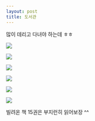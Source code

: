 ```yaml
---
layout: post
title: 도서관
---
```




많이 데리고 다녀야 하는데 ㅎㅎ

![](https://dl.dropboxusercontent.com/u/9792864/150813%20%EB%8F%84%EC%84%9C%EA%B4%80/KakaoTalk_20150813_183747184.jpg)


![](https://dl.dropboxusercontent.com/u/9792864/150813%20%EB%8F%84%EC%84%9C%EA%B4%80/KakaoTalk_20150813_183942236.jpg)


![](https://dl.dropboxusercontent.com/u/9792864/150813%20%EB%8F%84%EC%84%9C%EA%B4%80/KakaoTalk_20150813_184023827.jpg)


![](https://dl.dropboxusercontent.com/u/9792864/150813%20%EB%8F%84%EC%84%9C%EA%B4%80/KakaoTalk_20150813_184602985.jpg)


![](https://dl.dropboxusercontent.com/u/9792864/150813%20%EB%8F%84%EC%84%9C%EA%B4%80/KakaoTalk_20150813_184603265.jpg)


![](https://dl.dropboxusercontent.com/u/9792864/150813%20%EB%8F%84%EC%84%9C%EA%B4%80/KakaoTalk_20150813_184607181.jpg)


빌려온 책 15권은 부지런히 읽어보장 ^^